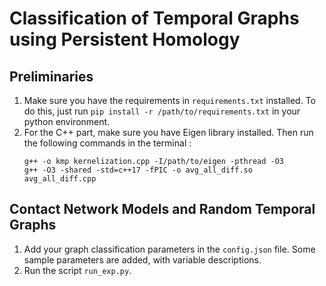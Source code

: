 # Classification of Temporal Graphs using Persistent Homology

## Preliminaries

1. Make sure you have the requirements in `requirements.txt` installed. To do this, just run `pip install -r /path/to/requirements.txt` in your python environment.
2. For the C++ part, make sure you have Eigen library installed. Then run the following commands in the terminal :
   ```
   g++ -o kmp kernelization.cpp -I/path/to/eigen -pthread -O3
   g++ -O3 -shared -std=c++17 -fPIC -o avg_all_diff.so avg_all_diff.cpp
   ```

## Contact Network Models and Random Temporal Graphs

1. Add your graph classification parameters in the `config.json` file. Some sample parameters are added, with variable descriptions.
2. Run the script `run_exp.py`.
